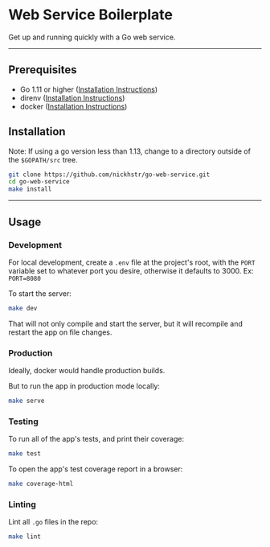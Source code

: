 # Web Service Boilerplate
Get up and running quickly with a Go web service.

---

## Prerequisites
- Go 1.11 or higher ([Installation Instructions](https://golang.org/doc/install))
- direnv ([Installation Instructions](https://direnv.net/#basic-installation))
- docker ([Installation Instructions](https://www.docker.com/get-started))

## Installation

Note: If using a go version less than 1.13, change to a directory outside of the `$GOPATH/src` tree.

```sh
git clone https://github.com/nickhstr/go-web-service.git
cd go-web-service
make install
```

---

## Usage

### Development

For local development, create a `.env` file at the project's root, with the `PORT` variable set to whatever port you desire, otherwise it defaults to 3000. Ex: `PORT=8080`

To start the server:

```sh
make dev
```

That will not only compile and start the server, but it will recompile and restart the app on file changes.

### Production

Ideally, docker would handle production builds.

But to run the app in production mode locally:

```sh
make serve
```

### Testing

To run all of the app's tests, and print their coverage:

```sh
make test
```

To open the app's test coverage report in a browser:

```sh
make coverage-html
```

### Linting

Lint all `.go` files in the repo:

```sh
make lint
```

